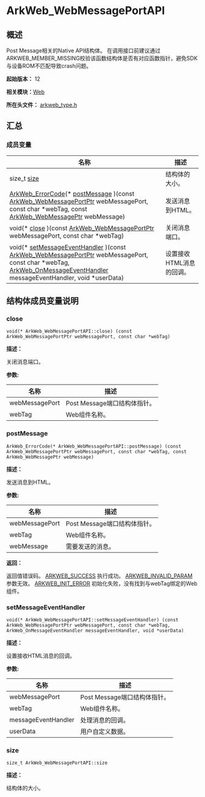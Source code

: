# ArkWeb_WebMessagePortAPI


## 概述

Post Message相关的Native API结构体。 在调用接口前建议通过ARKWEB_MEMBER_MISSING校验该函数结构体是否有对应函数指针，避免SDK与设备ROM不匹配导致crash问题。

**起始版本：** 12

**相关模块：**[Web](_web.md)

**所在头文件：** [arkweb_type.h](arkweb__type_8h.md)

## 汇总


### 成员变量

| 名称 | 描述 | 
| -------- | -------- |
| size_t [size](#size) | 结构体的大小。  | 
| [ArkWeb_ErrorCode](_web.md#arkweb_errorcode)(\* [postMessage](#postmessage) )(const [ArkWeb_WebMessagePortPtr](_web.md#arkweb_webmessageportptr) webMessagePort, const char \*webTag, const [ArkWeb_WebMessagePtr](_web.md#arkweb_webmessageptr) webMessage) | 发送消息到HTML。  | 
| void(\* [close](#close) )(const [ArkWeb_WebMessagePortPtr](_web.md#arkweb_webmessageportptr) webMessagePort, const char \*webTag) | 关闭消息端口。  | 
| void(\* [setMessageEventHandler](#setmessageeventhandler) )(const [ArkWeb_WebMessagePortPtr](_web.md#arkweb_webmessageportptr) webMessagePort, const char \*webTag, [ArkWeb_OnMessageEventHandler](_web.md#arkweb_onmessageeventhandler) messageEventHandler, void \*userData) | 设置接收HTML消息的回调。  | 


## 结构体成员变量说明


### close

```
void(* ArkWeb_WebMessagePortAPI::close) (const ArkWeb_WebMessagePortPtr webMessagePort, const char *webTag)
```
**描述：**

关闭消息端口。

**参数:**

| 名称 | 描述 | 
| -------- | -------- |
| webMessagePort | Post Message端口结构体指针。  | 
| webTag | Web组件名称。  | 


### postMessage

```
ArkWeb_ErrorCode(* ArkWeb_WebMessagePortAPI::postMessage) (const ArkWeb_WebMessagePortPtr webMessagePort, const char *webTag, const ArkWeb_WebMessagePtr webMessage)
```
**描述：**

发送消息到HTML。

**参数:**

| 名称 | 描述 | 
| -------- | -------- |
| webMessagePort | Post Message端口结构体指针。  | 
| webTag | Web组件名称。  | 
| webMessage | 需要发送的消息。  | 

**返回：**

返回值错误码。 [ARKWEB_SUCCESS](_web.md#arkweb_errorcode-1) 执行成功。 [ARKWEB_INVALID_PARAM](_web.md#arkweb_errorcode-1) 参数无效。 [ARKWEB_INIT_ERROR](_web.md#arkweb_errorcode-1) 初始化失败，没有找到与webTag绑定的Web组件。


### setMessageEventHandler

```
void(* ArkWeb_WebMessagePortAPI::setMessageEventHandler) (const ArkWeb_WebMessagePortPtr webMessagePort, const char *webTag, ArkWeb_OnMessageEventHandler messageEventHandler, void *userData)
```
**描述：**

设置接收HTML消息的回调。

**参数:**

| 名称 | 描述 | 
| -------- | -------- |
| webMessagePort | Post Message端口结构体指针。  | 
| webTag | Web组件名称。  | 
| messageEventHandler | 处理消息的回调。  | 
| userData | 用户自定义数据。  | 


### size

```
size_t ArkWeb_WebMessagePortAPI::size
```
**描述：**

结构体的大小。
